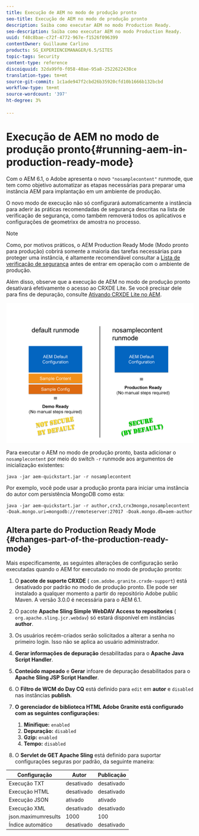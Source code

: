 ```yaml
---
title: Execução de AEM no modo de produção pronto
seo-title: Execução de AEM no modo de produção pronto
description: Saiba como executar AEM no modo Production Ready.
seo-description: Saiba como executar AEM no modo Production Ready.
uuid: f48c8bae-c72f-4772-967e-f1526f096399
contentOwner: Guillaume Carlino
products: SG_EXPERIENCEMANAGER/6.5/SITES
topic-tags: Security
content-type: reference
discoiquuid: 32da99f0-f058-40ae-95a8-2522622438ce
translation-type: tm+mt
source-git-commit: 1c1ade947f2cbd26b35920cfd10b1666b132bcbd
workflow-type: tm+mt
source-wordcount: '397'
ht-degree: 3%

---
```



# Execução de AEM no modo de produção pronto{#running-aem-in-production-ready-mode}

Com o AEM 6.1, o Adobe apresenta o novo `"nosamplecontent"` runmode, que tem como objetivo automatizar as etapas necessárias para preparar uma instância AEM para implantação em um ambiente de produção.

O novo modo de execução não só configurará automaticamente a instância para aderir às práticas recomendadas de segurança descritas na lista de verificação de segurança, como também removerá todos os aplicativos e configurações de geometrixx de amostra no processo.

>[!NOTE]
>
>Como, por motivos práticos, o AEM Production Ready Mode (Modo pronto para produção) cobrirá somente a maioria das tarefas necessárias para proteger uma instância, é altamente recomendável consultar a [Lista de verificação de segurança](/help/sites-administering/security-checklist.md) antes de entrar em operação com o ambiente de produção.
>
>Além disso, observe que a execução de AEM no modo de produção pronto desativará efetivamente o acesso ao CRXDE Lite. Se você precisar dele para fins de depuração, consulte [Ativando CRXDE Lite no AEM](/help/sites-administering/enabling-crxde-lite.md).

![chlimage_1-83](assets/chlimage_1-83a.png)

Para executar o AEM no modo de produção pronto, basta adicionar o `nosamplecontent` por meio do switch `-r` runmode aos argumentos de inicialização existentes:

```shell
java -jar aem-quickstart.jar -r nosamplecontent
```

Por exemplo, você pode usar a produção pronta para iniciar uma instância do autor com persistência MongoDB como esta:

```shell
java -jar aem-quickstart.jar -r author,crx3,crx3mongo,nosamplecontent -Doak.mongo.uri=mongodb://remoteserver:27017 -Doak.mongo.db=aem-author
```

## Altera parte do Production Ready Mode {#changes-part-of-the-production-ready-mode}

Mais especificamente, as seguintes alterações de configuração serão executadas quando o AEM for executado no modo de produção pronto:

1. O **pacote de suporte CRXDE** ( `com.adobe.granite.crxde-support`) está desativado por padrão no modo de produção pronto. Ele pode ser instalado a qualquer momento a partir do repositório Adobe public Maven. A versão 3.0.0 é necessária para o AEM 6.1.

1. O pacote **Apache Sling Simple WebDAV Access to repositories** ( `org.apache.sling.jcr.webdav`) só estará disponível em instâncias **author**.

1. Os usuários recém-criados serão solicitados a alterar a senha no primeiro login. Isso não se aplica ao usuário administrador.
1. **Gerar informações de depuração** desabilitadas para o  **Apache Java Script Handler**.

1. **Conteúdo mapeado** e  **Gerar** infoare de depuração desabilitados para o  **Apache Sling JSP Script Handler**.

1. O **Filtro de WCM do Day CQ** está definido para `edit` em **autor** e `disabled` nas instâncias **publish**.

1. **O gerenciador de biblioteca HTML Adobe Granite está configurado com as seguintes configurações:** 

   1. **Minifique:** `enabled`
   1. **Depuração:** `disabled`
   1. **Gzip:** `enabled`
   1. **Tempo:** `disabled`

1. O **Servlet de GET Apache Sling** está definido para suportar configurações seguras por padrão, da seguinte maneira:

| **Configuração** | **Autor** | **Publicação** |
|---|---|---|
| Execução TXT | desativado | desativado |
| Execução HTML | desativado | desativado |
| Execução JSON | ativado | ativado |
| Execução XML | desativado | desativado |
| json.maximumresults | 1000 | 100 |
| Índice automático | desativado | desativado |

